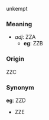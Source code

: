 unkempt
### Meaning
+ _adj_: ZZA
    + __eg__: ZZB

### Origin

ZZC

### Synonym

__eg__: ZZD

+ ZZE


